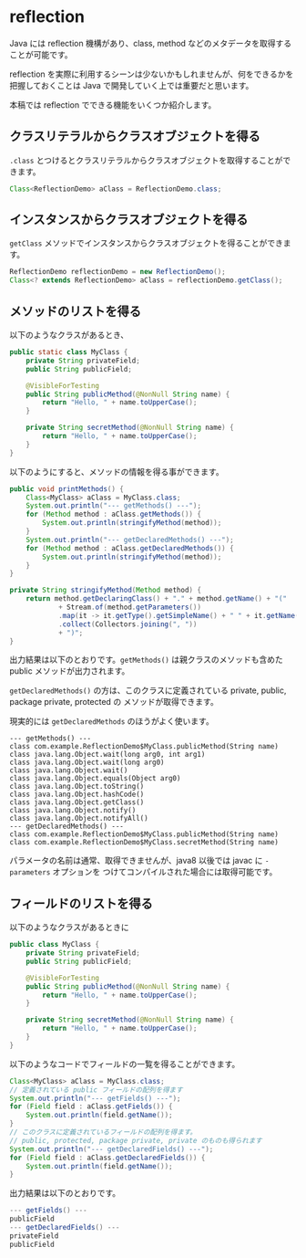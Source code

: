 # reflection

Java には reflection 機構があり、class, method などのメタデータを取得することが可能です。

reflection を実際に利用するシーンは少ないかもしれませんが、何をできるかを把握しておくことは Java で開発していく上では重要だと思います。

本稿では reflection でできる機能をいくつか紹介します。

## クラスリテラルからクラスオブジェクトを得る

`.class` とつけるとクラスリテラルからクラスオブジェクトを取得することができます。

```java
Class<ReflectionDemo> aClass = ReflectionDemo.class;
```

## インスタンスからクラスオブジェクトを得る

`getClass` メソッドでインスタンスからクラスオブジェクトを得ることができます。

```java
ReflectionDemo reflectionDemo = new ReflectionDemo();
Class<? extends ReflectionDemo> aClass = reflectionDemo.getClass();
```

## メソッドのリストを得る

以下のようなクラスがあるとき、

```java
public static class MyClass {
    private String privateField;
    public String publicField;

    @VisibleForTesting
    public String publicMethod(@NonNull String name) {
        return "Hello, " + name.toUpperCase();
    }

    private String secretMethod(@NonNull String name) {
        return "Hello, " + name.toUpperCase();
    }
}
```

以下のようにすると、メソッドの情報を得る事ができます。

```java
public void printMethods() {
    Class<MyClass> aClass = MyClass.class;
    System.out.println("--- getMethods() ---");
    for (Method method : aClass.getMethods()) {
        System.out.println(stringifyMethod(method));
    }
    System.out.println("--- getDeclaredMethods() ---");
    for (Method method : aClass.getDeclaredMethods()) {
        System.out.println(stringifyMethod(method));
    }
}

private String stringifyMethod(Method method) {
    return method.getDeclaringClass() + "." + method.getName() + "("
            + Stream.of(method.getParameters())
            .map(it -> it.getType().getSimpleName() + " " + it.getName())
            .collect(Collectors.joining(", "))
            + ")";
}
```

出力結果は以下のとおりです。`getMethods()` は親クラスのメソッドも含めた public メソッドが出力されます。

`getDeclaredMethods()` の方は、このクラスに定義されている private, public, package private, protected の 
メソッドが取得できます。

現実的には `getDeclaredMethods` のほうがよく使います。

```
--- getMethods() ---
class com.example.ReflectionDemo$MyClass.publicMethod(String name)
class java.lang.Object.wait(long arg0, int arg1)
class java.lang.Object.wait(long arg0)
class java.lang.Object.wait()
class java.lang.Object.equals(Object arg0)
class java.lang.Object.toString()
class java.lang.Object.hashCode()
class java.lang.Object.getClass()
class java.lang.Object.notify()
class java.lang.Object.notifyAll()
--- getDeclaredMethods() ---
class com.example.ReflectionDemo$MyClass.publicMethod(String name)
class com.example.ReflectionDemo$MyClass.secretMethod(String name)
```

パラメータの名前は通常、取得できませんが、java8 以後では javac に `-parameters` オプションを
つけてコンパイルされた場合には取得可能です。

## フィールドのリストを得る

以下のようなクラスがあるときに

```java
public class MyClass {
    private String privateField;
    public String publicField;

    @VisibleForTesting
    public String publicMethod(@NonNull String name) {
        return "Hello, " + name.toUpperCase();
    }

    private String secretMethod(@NonNull String name) {
        return "Hello, " + name.toUpperCase();
    }
}
```

以下のようなコードでフィールドの一覧を得ることができます。

```java
Class<MyClass> aClass = MyClass.class;
// 定義されている public フィールドの配列を得ます
System.out.println("--- getFields() ---");
for (Field field : aClass.getFields()) {
    System.out.println(field.getName());
}
// このクラスに定義されているフィールドの配列を得ます。
// public, protected, package private, private のものも得られます
System.out.println("--- getDeclaredFields() ---");
for (Field field : aClass.getDeclaredFields()) {
    System.out.println(field.getName());
}
```

出力結果は以下のとおりです。

```java
--- getFields() ---
publicField
--- getDeclaredFields() ---
privateField
publicField
```
